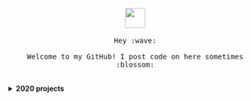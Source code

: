 <p align="center">
  <img src="https://github.com/thomaswang/thomaswang/raw/master/octorobot.gif" width="40px">
  <br><br>
  <samp>
    Hey :wave:
    <br><br>
    Welcome to my GitHub! I post code on here sometimes :blossom:
  </samp>
</p>

<br>

<details>
  <summary><b>2020 projects</b></summary>
  <ul>
    <li><a href="https://vaxnow.org">VaxNow</a>: an immunization app with my co-founder <a href="https://twitter.com/kat_sistrunk">Katherine Sistrunk</a></li>
    <li><a href="https://dormdev.com">DormDev</a>: a student developer platform and student verification service – <a href="https://studentstatus.io">studentstatus.io</a></li>
  </ul>
</details>
